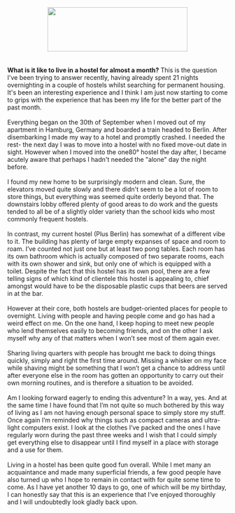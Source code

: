 

<div class="separator" style="clear: both; text-align: center;"><a href="http://3.bp.blogspot.com/-ZT1suPTbALw/UIPJniph8xI/AAAAAAAABxE/glLrak6CKuE/s1600/Hostel+Room.jpg" imageanchor="1" style="margin-left: 1em; margin-right: 1em;"><img border="0" height="101" src="http://3.bp.blogspot.com/-ZT1suPTbALw/UIPJniph8xI/AAAAAAAABxE/glLrak6CKuE/s320/Hostel+Room.jpg" width="320" /></a></div><br /><br /><div class="MsoNormal" style="margin-bottom: .0001pt; margin-bottom: 0in;"><b>What is it like to live in a hostel for almost a month?</b>&nbsp;This is the question I've been trying to answer recently, having already spent 21 nights overnighting in a couple of hostels whilst searching for permanent housing. It's been an interesting experience and I think I am just now starting to come to grips with the experience that has been my life for the better part of the past month.<o:p></o:p></div><div class="MsoNormal" style="margin-bottom: .0001pt; margin-bottom: 0in;"><br />Everything began on the 30th of September when I moved out of my apartment in Hamburg, Germany and boarded a train headed to Berlin. After disembarking I made my way to a hotel and promptly crashed. I needed the rest- the next day I was to move into a hostel with no fixed move-out date in sight.&nbsp;However when I moved into the one80<span style="background: white;">° hostel the day after, I became acutely aware that perhaps I hadn't needed the "alone" day the night before.<o:p></o:p></span></div><div class="MsoNormal" style="margin-bottom: .0001pt; margin-bottom: 0in;"><br /></div><div class="MsoNormal" style="margin-bottom: .0001pt; margin-bottom: 0in;"><span style="background: white;">I found my new home to be surprisingly modern and clean. Sure, the elevators moved quite slowly and there didn't seem to be a lot of room to store things, but everything was seemed quite orderly beyond that. The downstairs lobby offered plenty of good areas to do work and the guests tended to all be of a slightly older variety than the school kids who most commonly frequent hostels.<o:p></o:p></span></div><div class="MsoNormal" style="margin-bottom: .0001pt; margin-bottom: 0in;"><br /></div><div class="MsoNormal" style="margin-bottom: .0001pt; margin-bottom: 0in;"><span style="background: white;">In contrast, my current hostel (Plus Berlin) has somewhat of a different vibe to it. The building has plenty of large empty expanses of space and room to roam. I’ve counted not just one but at least two pong tables. Each room has its own bathroom which is actually composed of two separate rooms, each with its own shower and sink, but only one of which is equipped with a toilet. Despite the fact that this hostel has its own pool, there are a few telling signs of which kind of clientele this hostel is appealing to, chief amongst would have to be the disposable plastic cups that beers are served in at the bar.<o:p></o:p></span></div><div class="MsoNormal" style="margin-bottom: .0001pt; margin-bottom: 0in;"><br /></div><div class="MsoNormal" style="margin-bottom: .0001pt; margin-bottom: 0in;"><span style="background: white;">However at their core, both hostels are budget-oriented places for people to overnight. Living with people and having people come and go has had a weird effect on me. On the one hand, I keep hoping to meet new people who lend themselves easily to becoming friends, and on the other I ask myself why any of that matters when I won’t see most of them again ever.<o:p></o:p></span></div><div class="MsoNormal" style="margin-bottom: .0001pt; margin-bottom: 0in;"><br /></div><div class="MsoNormal" style="margin-bottom: .0001pt; margin-bottom: 0in;"><span style="background: white;">Sharing living quarters with people has brought me back to doing things quickly, simply and right the first time around. Missing a whisker on my face while shaving might be something that I won’t get a chance to address until after everyone else in the room has gotten an opportunity to carry out their own morning routines, and is therefore a situation to be avoided.<o:p></o:p></span></div><div class="MsoNormal" style="margin-bottom: .0001pt; margin-bottom: 0in;"><br /></div><div class="MsoNormal" style="margin-bottom: .0001pt; margin-bottom: 0in;"><span style="background: white;">Am I looking forward eagerly to ending this adventure? In a way, yes. And at the same time I have found that I’m not quite so much bothered by this way of living as I am not having enough personal space to simply store my stuff. Once again I’m reminded why things such as compact cameras and ultra-light computers exist. I look at the clothes I’ve packed and the ones I have regularly worn during the past three weeks and I wish that I could simply get everything else to disappear until I find myself in a place with storage and a use for them.<o:p></o:p></span></div><div class="MsoNormal" style="margin-bottom: .0001pt; margin-bottom: 0in;"><br /></div><div class="MsoNormal" style="margin-bottom: .0001pt; margin-bottom: 0in;"><span style="background: white;">Living in a hostel has been quite good fun overall. While I met many an acquaintance and made many superficial friends, a few good people have also turned up who I hope to remain in contact with for quite some time to come. As I have yet another 10 days to go, one of which will be my birthday, I can honestly say that this is an experience that I’ve enjoyed thoroughly and I will undoubtedly look gladly back upon.<o:p></o:p></span></div>